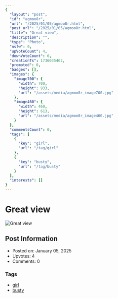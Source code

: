 ```yaml
---
{
  "layout": "post",
  "id": "agmoo8r",
  "url": "/2025/01/05/agmoo8r.html",
  "post_url": "/2025/01/05/agmoo8r.html",
  "title": "Great view",
  "description": "",
  "type": "Photo",
  "nsfw": 0,
  "upVoteCount": 4,
  "downVoteCount": 6,
  "creationTs": 1736035462,
  "promoted": 0,
  "badges": [],
  "images": {
    "image700": {
      "width": 700,
      "height": 933,
      "url": "/assets/media/agmoo8r_image700.jpg"
    },
    "image460": {
      "width": 460,
      "height": 613,
      "url": "/assets/media/agmoo8r_image460.jpg"
    }
  },
  "commentsCount": 0,
  "tags": [
    {
      "key": "girl",
      "url": "/tag/girl"
    },
    {
      "key": "busty",
      "url": "/tag/busty"
    }
  ],
  "interests": []
}
---
```


# Great view

![Great view](/assets/media/agmoo8r_image700.jpg)

## Post Information

- Posted on: January 05, 2025
- Upvotes: 4
- Comments: 0

### Tags

- [girl](/tag/girl)
- [busty](/tag/busty)
